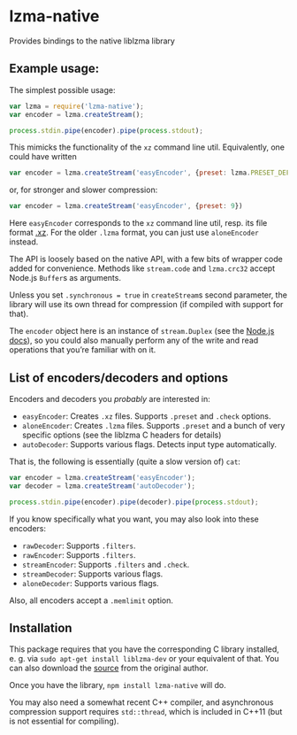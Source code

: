 lzma-native
===========

Provides bindings to the native liblzma library

## Example usage:

The simplest possible usage:
```js
var lzma = require('lzma-native');
var encoder = lzma.createStream();

process.stdin.pipe(encoder).pipe(process.stdout);
```

This mimicks the functionality of the `xz` command line util.
Equivalently, one could have written

```js
var encoder = lzma.createStream('easyEncoder', {preset: lzma.PRESET_DEFAULT, check: lzma.CHECK_CRC32})
```

or, for stronger and slower compression:
```js
var encoder = lzma.createStream('easyEncoder', {preset: 9})
```

Here `easyEncoder` corresponds to the `xz` command line util, resp. its file format [.xz](https://en.wikipedia.org/wiki/.xz).
For the older `.lzma` format, you can just use `aloneEncoder` instead.

The API is loosely based on the native API, with a few bits of wrapper code added for convenience.
Methods like `stream.code` and `lzma.crc32` accept Node.js `Buffer`s as arguments.

Unless you set `.synchronous = true` in `createStream`s second parameter, the library will use its
own thread for compression (if compiled with support for that).

The `encoder` object here is an instance of `stream.Duplex` (see the [Node.js docs](http://nodejs.org/api/stream.html)),
so you could also manually perform any of the write and read operations that you’re familiar with on it.

## List of encoders/decoders and options

Encoders and decoders you *probably* are interested in:
* `easyEncoder`: Creates `.xz` files. Supports `.preset` and `.check` options.
* `aloneEncoder`: Creates `.lzma` files. Supports `.preset` and a bunch of very specific options (see the liblzma C headers for details)
* `autoDecoder`: Supports various flags. Detects input type automatically.

That is, the following is essentially (quite a slow version of) `cat`:

```js
var encoder = lzma.createStream('easyEncoder');
var decoder = lzma.createStream('autoDecoder');

process.stdin.pipe(encoder).pipe(decoder).pipe(process.stdout);
```

If you know specifically what you want, you may also look into these encoders:
* `rawDecoder`: Supports `.filters`.
* `rawEncoder`: Supports `.filters`.
* `streamEncoder`: Supports `.filters` and `.check`.
* `streamDecoder`: Supports various flags.
* `aloneDecoder`: Supports various flags.

Also, all encoders accept a `.memlimit` option.

## Installation

This package requires that you have the corresponding C library installed,
e. g. via `sudo apt-get install liblzma-dev` or your equivalent of that.
You can also download the [source](http://tukaani.org/xz/) from the original author.

Once you have the library, `npm install lzma-native` will do.

You may also need a somewhat recent C++ compiler, and asynchronous
compression support requires `std::thread`, which is included in C++11
(but is not essential for compiling).
